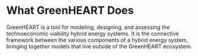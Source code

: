 # What GreenHEART Does

GreenHEART is a tool for modeling, designing, and assessing the technoeconomic viability hybrid energy systems.
It is the connective framework between the various components of a hybrid energy system, bringing together models that live outside of the GreenHEART ecosystem.

<!-- TODO: expand this greatly -->

